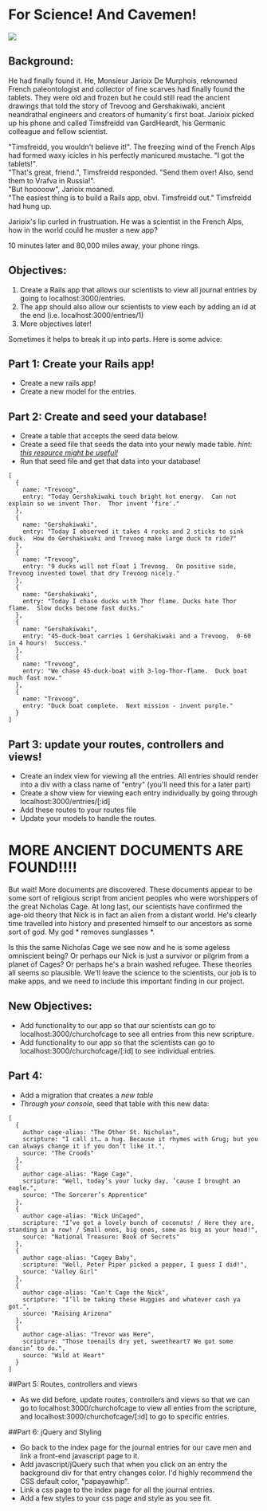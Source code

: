 # For Science!  And Cavemen!
![](https://i.giphy.com/jHvnDjWx6bx6w.gif)

## Background:
  He had finally found it.  He, Monsieur Jarioix De Murphois, reknowned French paleontologist and collector of fine scarves had finally found the tablets.  They were old and frozen but he could still read the ancient drawings that told the story of Trevoog and Gershakiwaki, ancient neandrathal engineers and creators of humanity's first boat.  Jarioix picked up his phone and called Timsfreidd van GardHeardt, his Germanic colleague and fellow scientist.
  
  "Timsfreidd, you wouldn't believe it!".  The freezing wind of the French Alps had formed waxy icicles in his perfectly manicured mustache. "I got the tablets!".  
  "That's great, friend.", Timsfreidd responded.  "Send them over! Also, send them to Vrafva in Russia!".  
  "But hooooow", Jarioix moaned.  
  "The easiest thing is to build a Rails app, obvi.  Timsfreidd out." Timsfreidd had hung up. 
  
  Jarioix's lip curled in frustruation.  He was a scientist in the French Alps, how in the world could he muster a new app?
  
  10 minutes later and 80,000 miles away, your phone rings.
  

## Objectives:
1. Create a Rails app that allows our scientists to view all journal entries by going to localhost:3000/entries.
2. The app should also allow our scientists to view each by adding an id at the end (i.e. localhost:3000/entries/1)
3. More objectives later!

Sometimes it helps to break it up into parts.  Here is some advice:

## Part 1:  Create your Rails app!
* Create a new rails app!
* Create a new model for the entries.

## Part 2:  Create and seed your database!
* Create a table that accepts the seed data below.
* Create a seed file that seeds the data into your newly made table.  _hint: [this resource might be useful!](http://www.xyzpub.com/en/ruby-on-rails/3.2/seed_rb.html)_
* Run that seed file and get that data into your database!


``` 
[
  {
    name: "Trevoog",
    entry: "Today Gershakiwaki touch bright hot energy.  Can not explain so we invent Thor.  Thor invent 'fire'."
  },
  {
    name: "Gershakiwaki",
    entry: "Today I observed it takes 4 rocks and 2 sticks to sink duck.  How do Gershakiwaki and Trevoog make large duck to ride?"
  },
  {
    name: "Trevoog",
    entry: "9 ducks will not float 1 Trevoog.  On positive side, Trevoog invented towel that dry Trevoog nicely."
  },
  {
    name: "Gershakiwaki",
    entry: "Today I chase ducks with Thor flame. Ducks hate Thor flame.  Slow ducks become fast ducks."
  },
  {
    name: "Gershakiwaki",
    entry: "45-duck-boat carries 1 Gershakiwaki and a Trevoog.  0-60 in 4 hours!  Success."
  },
  {
    name: "Trevoog",
    entry: "We chase 45-duck-boat with 3-log-Thor-flame.  Duck boat much fast now."
  },
  {
    name: "Trevoog",
    entry: "Duck boat complete.  Next mission - invent purple."
  }
]
```

## Part 3: update your routes, controllers and views!

* Create an index view for viewing all the entries.  All entries should render into a div with a class name of "entry" (you'll need this for a later part)
* Create a show view for viewing each entry individually by going through localhost:3000/entries/[:id]
* Add these routes to your routes file
* Update your models to handle the routes.


# MORE ANCIENT DOCUMENTS ARE FOUND!!!!

But wait!  More documents are discovered.  These documents appear to be some sort of religious script from ancient peoples who were worshippers of the great Nicholas Cage.  At long last, our scientists have confirmed the age-old theory that Nick is in fact an alien from a distant world.  He's clearly time travelled into history and presented himself to our ancestors as some sort of god.  My god   * removes sunglasses *.  

Is this the same Nicholas Cage we see now and he is some ageless omniscient being?  Or perhaps our Nick is just a survivor or pilgrim from a planet of Cages?  Or perhaps he's a brain washed refugee.  These theories all seems so plausible.  We'll leave the science to the scientists, our job is to make apps, and we need to include this important finding in our project.


## New Objectives:
* Add functionality to our app so that our scientists can go to localhost:3000/churchofcage to see all entries from this new scripture.
* Add functionality to our app so that the scientists can go to localhost:3000/churchofcage/[:id] to see individual entries.

## Part 4:  

* Add a migration that creates a *new table*
* *Through your console*, seed that table with this new data:

```
[
  {
    author cage-alias: "The Other St. Nicholas",
    scripture: "I call it… a hug. Because it rhymes with Grug; but you can always change it if you don’t like it.",
    source: "The Croods"
  },
  {
    author cage-alias: "Rage Cage",
    scripture: "Well, today’s your lucky day, ’cause I brought an eagle.",
    source: "The Sorcerer’s Apprentice"
  },
  {
    author cage-alias: "Nick UnCaged",
    scripture: "I’ve got a lovely bunch of coconuts! / Here they are, standing in a row! / Small ones, big ones, some as big as your head!",
    source: "National Treasure: Book of Secrets"
  },
  {
    author cage-alias: "Cagey Baby",
    scripture: "Well, Peter Piper picked a pepper, I guess I did!",
    source: "Valley Girl"
  },
  {
    author cage-alias: "Can't Cage the Nick",
    scripture: "I’ll be taking these Huggies and whatever cash ya got.",
    source: "Raising Arizona"
  },
  {
    author cage-alias: "Trevor was Here",
    scripture: "Those toenails dry yet, sweetheart? We got some dancin’ to do.",
    source: "Wild at Heart"
  }
]

```

##Part 5: Routes, controllers and views
* As we did before, update routes, controllers and views so that we can go to localhost:3000/churchofcage to view all enties from the scripture, and localhost:3000/churchofcage/[:id] to go to specific entries.



##Part 6: jQuery and Styling
* Go back to the index page for the journal entries for our cave men and link a front-end javascript page to it.
* Add javascript/jQuery such that when you click on an entry the background div for that entry changes color.  I'd highly recommend the CSS default color, "papayawhip".
* Link a css page to the index page for all the journal entries.
* Add a few styles to your css page and style as you see fit.







